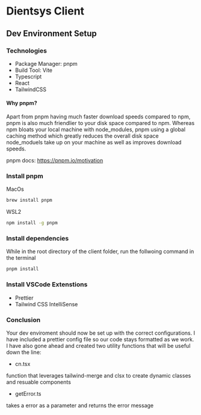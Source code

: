 # Dientsys Client

## Dev Environment Setup

### Technologies

- Package Manager: pnpm
- Build Tool: Vite
- Typescript
- React
- TailwindCSS

#### Why pnpm?

Apart from pnpm having much faster download speeds compared to npm, pnpm is also much friendlier to your disk space compared to npm. Whereas npm bloats your local machine with node_modules, pnpm using a global caching method which greatly reduces the overall disk space node_moduels take up on your machine as well as improves download speeds.

pnpm docs: <https://pnpm.io/motivation>

### Install pnpm

MacOs

```bash
brew install pnpm
```

WSL2

```bash
npm install -g pnpm
```

### Install dependencies

While in the root directory of the client folder, run the follwoing command in the terminal

```bash
pnpm install
```

### Install VSCode Extenstions

- Prettier
- Tailwind CSS IntelliSense

### Conclusion

Your dev enviroment should now be set up with the correct configurations. I have included a prettier config file so our code stays formatted as we work. I have also gone ahead and created two utility functions that will be useful down the line:

- cn.tsx

function that leverages tailwind-merge and clsx to create dynamic classes and resuable components

- getError.ts

takes a error as a parameter and returns the error message
